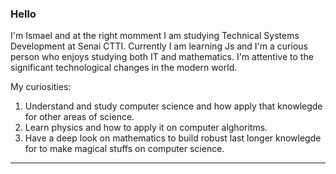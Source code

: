 ### Hello 

I'm Ismael and at the right momment I am studying Technical Systems Development at Senai CTTI. Currently I am learning Js and I'm a curious person who enjoys studying both IT and mathematics. 
I'm attentive to the significant technological changes in the modern world.

My curiosities: 

  1. Understand and study computer science and how apply that knowlegde for other areas of science.
  2. Learn physics and how to apply it on computer alghoritms.
  3. Have a deep look on mathematics to build robust last longer knowlegde for to make magical stuffs on computer science.

-----
